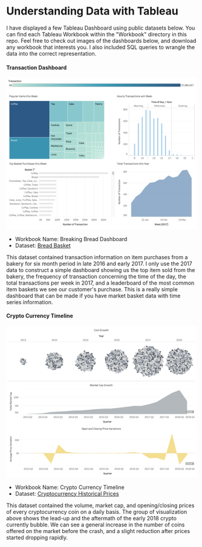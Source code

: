 # Understanding Data with Tableau

I have displayed a few Tableau Dashboard using public datasets below. You can find each Tableau Workbook within the "Workbook" directory in this repo. Feel free to check out images of the dashboards below, and download any workbook that interests you. I also included SQL queries to wrangle the data into the correct representation.

#### Transaction Dashboard

![Transaction Dashboard](./Workbooks/BreakingBread/BreakBreadDashboard.png)

- Workbook Name: Breaking Bread Dashboard
- Dataset: [Bread Basket](https://www.kaggle.com/xvivancos/transactions-from-a-bakery)


This dataset contained transaction information on item purchases from a bakery for six month period in late 2016 and early 2017. I only use the 2017 data to construct a simple dashboard showing us the top item sold from the bakery, the frequency of transaction concerning the time of the day, the total transactions per week in 2017, and a leaderboard of the most common item baskets we see our customer's purchase. This is a really simple dashboard that can be made if you have market basket data with time series information.

#### Crypto Currency Timeline

![Crypto Currency Timeline](./Workbooks/CryptoCurrencyTimeline/CryptoCurrencyTimeline.png)

  - Workbook Name: Crypto Currency Timeline
  - Dataset: [Cryptocurrency Historical Prices](https://www.kaggle.com/sudalairajkumar/cryptocurrencypricehistory)

This dataset contained the volume, market cap, and opening/closing prices of every cryptocurrency coin on a daily basis. The group of visualization above shows the lead-up and the aftermath of the early 2018 crypto currently bubble. We can see a general increase in the number of coins offered on the market before the crash, and a slight reduction after prices started dropping rapidly. 
